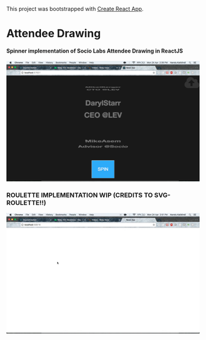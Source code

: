 This project was bootstrapped with [Create React App](https://github.com/facebookincubator/create-react-app).

# Attendee Drawing

#### Spinner implementation of Socio Labs Attendee Drawing in ReactJS

![alt text](https://github.com/nandukalidindi/attendee-drawing/blob/master/spinner.png "Keep spinning!")

### ROULETTE IMPLEMENTATION WIP (CREDITS TO SVG-ROULETTE!!)

![alt text](https://github.com/nandukalidindi/attendee-drawing/blob/master/Roulette.gif "Keep spinning!")
